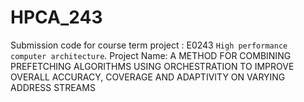 # HPCA_243
Submission code for course term project : E0243 `High performance computer architecture`. 
Project Name: A METHOD FOR COMBINING PREFETCHING ALGORITHMS USING ORCHESTRATION TO IMPROVE OVERALL ACCURACY, COVERAGE AND ADAPTIVITY ON VARYING ADDRESS STREAMS

